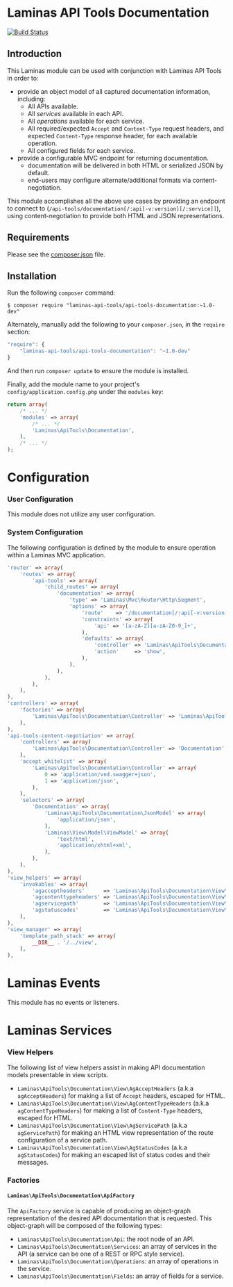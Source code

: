 Laminas API Tools Documentation
==========================

[![Build Status](https://travis-ci.org/laminas-api-tools/api-tools-documentation.png)](https://travis-ci.org/laminas-api-tools/api-tools-documentation)

Introduction
------------

This Laminas module can be used with conjunction with Laminas API Tools in order to:

- provide an object model of all captured documentation information, including:
  - All APIs available.
  - All _services_ available in each API.
  - All _operations_ available for each service.
  - All required/expected `Accept` and `Content-Type` request headers, and expected
    `Content-Type` response header, for each available operation.
  - All configured fields for each service.
- provide a configurable MVC endpoint for returning documentation.
  - documentation will be delivered in both HTML or serialized JSON by default.
  - end-users may configure alternate/additional formats via content-negotiation.

This module accomplishes all the above use cases by providing an endpoint to connect to
(`/api-tools/documentation[/:api[-v:version][/:service]]`), using content-negotiation to provide
both HTML and JSON representations.

Requirements
------------
  
Please see the [composer.json](composer.json) file.

Installation
------------

Run the following `composer` command:

```console
$ composer require "laminas-api-tools/api-tools-documentation:~1.0-dev"
```

Alternately, manually add the following to your `composer.json`, in the `require` section:

```javascript
"require": {
    "laminas-api-tools/api-tools-documentation": "~1.0-dev"
}
```

And then run `composer update` to ensure the module is installed.

Finally, add the module name to your project's `config/application.config.php` under the `modules`
key:

```php
return array(
    /* ... */
    'modules' => array(
        /* ... */
        'Laminas\ApiTools\Documentation',
    ),
    /* ... */
);
```

Configuration
=============

### User Configuration

This module does not utilize any user configuration.

### System Configuration

The following configuration is defined by the module to ensure operation within a Laminas
MVC application.

```php
'router' => array(
    'routes' => array(
        'api-tools' => array(
            'child_routes' => array(
                'documentation' => array(
                    'type' => 'Laminas\Mvc\Router\Http\Segment',
                    'options' => array(
                        'route'    => '/documentation[/:api[-v:version][/:service]]',
                        'constraints' => array(
                            'api' => '[a-zA-Z][a-zA-Z0-9_]+',
                        ),
                        'defaults' => array(
                            'controller' => 'Laminas\ApiTools\Documentation\Controller',
                            'action'     => 'show',
                        ),
                    ),
                ),
            ),
        ),
    ),
),
'controllers' => array(
    'factories' => array(
        'Laminas\ApiTools\Documentation\Controller' => 'Laminas\ApiTools\Documentation\ControllerFactory',
    ),
),
'api-tools-content-negotiation' => array(
    'controllers' => array(
        'Laminas\ApiTools\Documentation\Controller' => 'Documentation',
    ),
    'accept_whitelist' => array(
        'Laminas\ApiTools\Documentation\Controller' => array(
            0 => 'application/vnd.swagger+json',
            1 => 'application/json',
        ),
    ),
    'selectors' => array(
        'Documentation' => array(
            'Laminas\ApiTools\Documentation\JsonModel' => array(
                'application/json',
            ),
            'Laminas\View\Model\ViewModel' => array(
                'text/html',
                'application/xhtml+xml',
            ),
        ),
    ),
),
'view_helpers' => array(
    'invokables' => array(
        'agacceptheaders'      => 'Laminas\ApiTools\Documentation\View\AgAcceptHeaders',
        'agcontenttypeheaders' => 'Laminas\ApiTools\Documentation\View\AgContentTypeHeaders',
        'agservicepath'        => 'Laminas\ApiTools\Documentation\View\AgServicePath',
        'agstatuscodes'        => 'Laminas\ApiTools\Documentation\View\AgStatusCodes',
    ),
),
'view_manager' => array(
    'template_path_stack' => array(
        __DIR__ . '/../view',
    ),
),
```

Laminas Events
==========

This module has no events or listeners.

Laminas Services
============

### View Helpers

The following list of view helpers assist in making API documentation models presentable in view
scripts.

- `Laminas\ApiTools\Documentation\View\AgAcceptHeaders` (a.k.a `agAcceptHeaders`) for making a
  list of `Accept` headers, escaped for HTML.
- `Laminas\ApiTools\Documentation\View\AgContentTypeHeaders`  (a.k.a `agContentTypeHeaders`) for
  making a list of `Content-Type` headers, escaped for HTML.
- `Laminas\ApiTools\Documentation\View\AgServicePath` (a.k.a `agServicePath`) for making an HTML
  view representation of the route configuration of a service path.
- `Laminas\ApiTools\Documentation\View\AgStatusCodes` (a.k.a `agStatusCodes`) for making an
  escaped list of status codes and their messages.

### Factories

#### `Laminas\ApiTools\Documentation\ApiFactory`

The `ApiFactory` service is capable of producing an object-graph representation of the desired
API documentation that is requested.  This object-graph will be composed of the following types:

- `Laminas\ApiTools\Documentation\Api`: the root node of an API.
- `Laminas\ApiTools\Documentation\Services`: an array of services in the API (a service can be one
  of a REST or RPC style service).
- `Laminas\ApiTools\Documentation\Operations`: an array of operations in the service.
- `Laminas\ApiTools\Documentation\Fields`: an array of fields for a service.
